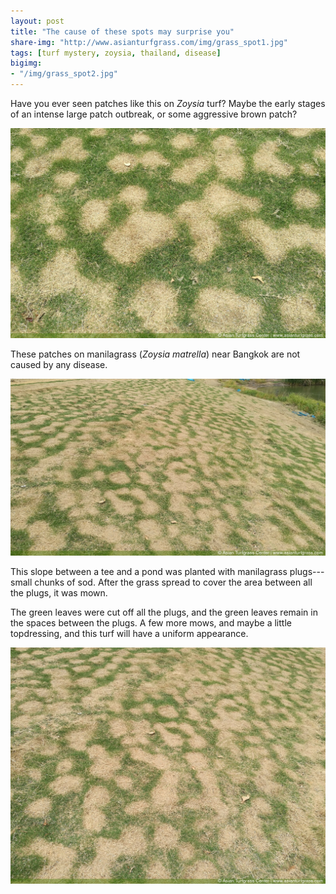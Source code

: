 ```yaml
---
layout: post
title: "The cause of these spots may surprise you"
share-img: "http://www.asianturfgrass.com/img/grass_spot1.jpg"
tags: [turf mystery, zoysia, thailand, disease]
bigimg:
- "/img/grass_spot2.jpg" 
---
```


Have you ever seen patches like this on *Zoysia* turf? Maybe the early stages of an intense large patch outbreak, or some aggressive brown patch?

![patches on zoysia turf](/img/grass_spot1.jpg)

These patches on manilagrass (*Zoysia matrella*) near Bangkok are not caused by any disease.

![more patches on zoysia turf tee slope](/img/grass_spot2.jpg)

This slope between a tee and a pond was planted with manilagrass plugs---small chunks of sod. After the grass spread to cover the area between all the plugs, it was mown. 

The green leaves were cut off all the plugs, and the green leaves remain in the spaces between the plugs. A few more mows, and maybe a little topdressing, and this turf will have a uniform appearance.

![tan patches on a zoysia turf](/img/grass_spot3.jpg)

